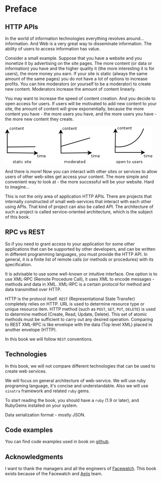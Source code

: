Preface
=======

## <a name="http-apis"></a>HTTP APIs

In the world of information technologies everything revolves around... information. And Web is a very great way to disseminate information. The ability of users to access information has value.

Consider a small example. Suppose that you have a website and you monetize it by advertising on the site pages. The more content (or data or information) you have and the higher quality it (the more interesting it is for users), the more money you earn. If your site is static (always the same amount of the same pages) you do not have a lot of options to increase profits. You can hire moderators (or yourself to be a moderator) to create new content. Moderators increase the amount of content linearly.

You may want to increase the speed of content creation. And you decide to open access for users. If users will be motivated to add new content to your site, the amount of content will grow exponentially, because the more content you have - the more users you have, and the more users you have - the more new content they create.

![](../static/images/content_vs_time_en.png)

And there is more! Now you can interact with other sites or services to allow users of other web-sites get access your content. The more simple and convenient way to look at - the more successful will be your website. Hard to imagine...

This is not the only area of application HTTP APIs. There are projects that internally constructed of small web-services that interact with each other using APIs. That kind of project can also be called API. The architecture of such a project is called service-oriented architecture, which is the subject of this book.

## <a name="rpc-vs-rest"></a>RPC vs REST

So if you need to grant access to your application for some other applications that can be supported by other developers, and can be written in different programming languages, you must provide the HTTP API. In general, it is a finite list of remote calls (or methods or procedures) with its specification.

It is advisable to use some well-known or intuitive interface. One option is to use XML-RPC (Remote Procedure Call), it uses XML to encode messages - methods and data in XML. XML-RPC is a certain protocol for method and data transmitted over HTTP.

HTTP is the protocol itself. `REST` (Representational State Transfer) completely relies on HTTP. URL is used to determine resource type or unique resource item. HTTP method (such as `POST`, `GET`, `PUT`, `DELETE`) is used to determine method (Create, Read, Update, Delete). This set of atomic methods must be sufficient to carry out any desired operation. Comparing to REST XML-RPC is like envelope with the data (Top level XML) placed in another envelope (HTTP).

In this book we will follow `REST` conventions.

## <a name="technologies"></a>Technologies

In this book, we will not compare different technologies that can be used to create web services.

We will focus on general architecture of web-service. We will use ruby programing language, it's concise and understandable. Also we will use `sinatra` framework and related `ruby` gems.

To start reading the book, you should have a `ruby` (1.9 or later), and RubyGems installed on your system.

Data serialization format - mostly JSON.

## <a name="technologies"></a>Code examples

You can find code examples used in book on [github](https://github.com/ukrmap/sinatra_api_examples).

## <a name="acknowledgments"></a>Acknowledgments

I want to thank the managers and all the engineers of [Facewatch](https://www.facewatch.co.uk/). This book exists because of the Facewatch and [Aejis](http://aejis.eu) team.

